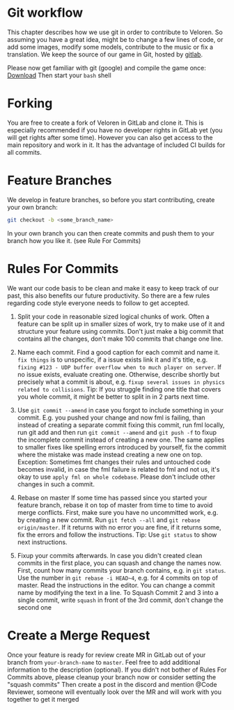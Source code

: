 # Git workflow

This chapter describes how we use git in order to contribute to Veloren.
So assuming you have a great idea, might be to change a few lines of code, or add some images, modify some models, contribute to the music or fix a translation.
We keep the source of our game in Git, hosted by [gitlab](https://gitlab.com/veloren/veloren.git).

Please now get familiar with git (google) and compile the game once: [Download](/download/index.md)
Then start your `bash` shell

# Forking

You are free to create a fork of Veloren in GitLab and clone it. This is especially recommended if you have no developer rights in GitLab yet (you will get rights after some time).
However you can also get access to the main repository and work in it.
It has the advantage of included CI builds for all commits.

# Feature Branches

We develop in feature branches, so before you start contributing, create your own branch:
```bash
git checkout -b <some_branch_name>
```
In your own branch you can then create commits and push them to your branch how you like it. (see Rule For Commits)

# Rules For Commits

We want our code basis to be clean and make it easy to keep track of our past, this also benefits our future productivity. So there are a few rules regarding code style everyone needs to follow to get accepted.

1. Split your code in reasonable sized logical chunks of work.
Often a feature can be split up in smaller sizes of work, try to make use of it and structure your feature using commits. Don't just make a big commit that contains all the changes, don't make 100 commits that change one line.

2. Name each commit.
Find a good caption for each commit and name it. `fix things` is to unspecific, if a issue exists link it and it's title, e.g. `fixing #123 - UDP buffer overflow when to much player on server`.
If no issue exists, evaluate creating one.
Otherwise, describe shortly but precisely what a commit is about, e.g. `fixup several issues in physics related to collisions`.
Tip: If you struggle finding one title that covers you whole commit, it might be better to split in in 2 parts next time.

3. Use `git commit --amend` in case you forgot to include something in your commit.
E.g. you pushed your change and now fml is failing, than instead of creating a separate commit fixing this commit, run fml locally, run git add and then run `git commit --amend` and `git push -f` to fixup the incomplete commit instead of creating a new one.
The same applies to smaller fixes like spelling errors introduced by yourself, fix the commit where the mistake was made instead creating a new one on top.
Exception: Sometimes fmt changes their rules and untouched code becomes invalid, in case the fml failure is related to fml and not us, it's okay to use `apply fml on whole codebase`. Please don't include other changes in such a commit.

4. Rebase on master
If some time has passed since you started your feature branch, rebase it on top of master from time to time to avoid merge conflicts.
First, make sure you have no uncommitted work, e.g. by creating a new commit.
Run `git fetch --all` and `git rebase origin/master`.
If it returns with no error you are fine, if it returns some, fix the errors and follow the instructions.
Tip: Use `git status` to show next instructions.

5. Fixup your commits afterwards.
In case you didn't created clean commits in the first place, you can squash and change the names now.
First, count how many commits your branch contains, e.g. in `git status`.
Use the number in `git rebase -i HEAD~4`, e.g. for 4 commits on top of master.
Read the instructions in the editor. You can change a commit name by modifying the text in a line.
To Squash Commit 2 and 3 into a single commit, write `squash` in front of the 3rd commit, don't change the second one

# Create a Merge Request

Once your feature is ready for review create MR in GitLab out of your branch from `your-branch-name` to `master`.
Feel free to add additional information to the description (optional).
If you didn't not bother of Rules For Commits above, please cleanup your branch now or consider setting the "squash commits"
Then create a post in the discord and mention @Code Reviewer, someone will eventually look over the MR and will work with you together to get it merged
